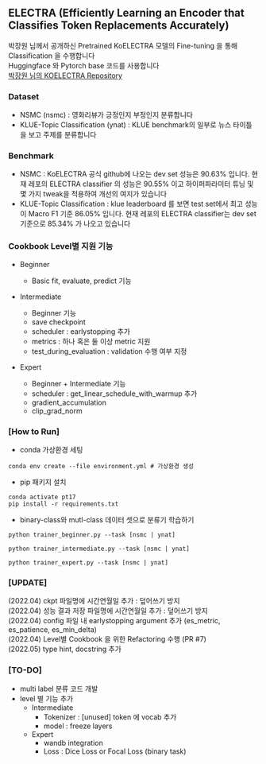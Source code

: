 ## ELECTRA (Efficiently Learning an Encoder that Classifies Token Replacements Accurately)
  
박장원 님께서 공개하신 Pretrained KoELECTRA 모델의 Fine-tuning 을 통해 Classification 을 수행합니다  
Huggingface 와 Pytorch base 코드를 사용합니다  
[박장원 님의 KOELECTRA Repository](https://github.com/monologg/KoELECTRA)

### Dataset
- NSMC (nsmc) : 영화리뷰가 긍정인지 부정인지 분류합니다
- KLUE-Topic Classification (ynat) : KLUE benchmark의 일부로 뉴스 타이틀을 보고 주제를 분류합니다

### Benchmark
- NSMC : KoELECTRA 공식 github에 나오는 dev set 성능은 90.63% 입니다. 현재 레포의 ELECTRA classifier 의 성능은 90.55% 이고 하이퍼파라미터 튜닝 및 몇 가지 tweak을 적용하여 개선의 여지가 있습니다
- KLUE-Topic Classification : klue leaderboard 를 보면 test set에서 최고 성능이 Macro F1 기준 86.05% 입니다. 현재 레포의 ELECTRA classifier는 dev set 기준으로 85.34% 가 나오고 있습니다

### Cookbook Level별 지원 기능
- Beginner
    - Basic fit, evaluate, predict 기능

- Intermediate
    - Beginner 기능
    - save checkpoint
    - scheduler : earlystopping 추가
    - metrics : 하나 혹은 둘 이상 metric 지원
    - test_during_evaluation : validation 수행 여부 지정

- Expert
    - Beginner + Intermediate 기능
    - scheduler : get_linear_schedule_with_warmup 추가
    - gradient_accumulation
    - clip_grad_norm

### [How to Run]
- conda 가상환경 세팅
```
conda env create --file environment.yml # 가상환경 생성 
```
- pip 패키지 설치
```
conda activate pt17
pip install -r requirements.txt
```

- binary-class와 mutl-class 데이터 셋으로 분류기 학습하기
```
python trainer_beginner.py --task [nsmc | ynat]
```
```
python trainer_intermediate.py --task [nsmc | ynat]
```
```
python trainer_expert.py --task [nsmc | ynat]
```
  
### [UPDATE]  
(2022.04) ckpt 파일명에 시간연월일 추가 : 덮어쓰기 방지  
(2022.04) 성능 결과 저장 파일명에 시간연월일 추가 : 덮어쓰기 방지  
(2022.04) config 파일 내 earlystopping argument 추가 (es_metric, es_patience, es_min_delta)  
(2022.04) Level별 Cookbook 을 위한 Refactoring 수행 (PR #7)  
(2022.05) type hint, docstring 추가  


### [TO-DO]
- multi label 분류 코드 개발  
- level 별 기능 추가  
    - Intermediate  
        - Tokenizer : \[unused\] token 에 vocab 추가
        - model : freeze layers  
    - Expert
        - wandb integration
        - Loss : Dice Loss or Focal Loss (binary task)
